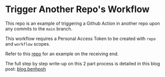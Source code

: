 # Trigger Another Repo's Workflow


This repo is an example of triggering a Github Action in another repo upon any commits to the `main` branch.

This workflow requires a Personal Access Token to be created with `repo` and `workflow` scopes.

Refer to this [repo](https://github.com/benhpoh/workflow-dispatch-receiver/blob/main/.github/workflows/workflow-dispatch.yml) for an example on the receiving end.

The full step by step write-up on this 2 part process is detailed in this blog post: [blog.benhpoh](https://blog.benhpoh.com/2022/01/21/trigger-another-github-repos-workflow/)